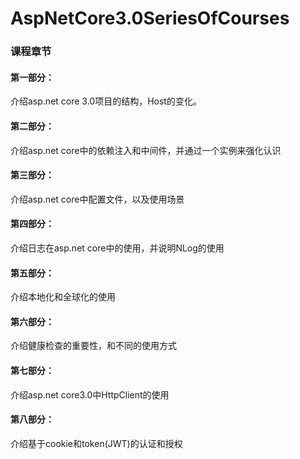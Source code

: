 # AspNetCore3.0SeriesOfCourses

### 课程章节
#### 第一部分：
介绍asp.net core 3.0项目的结构，Host的变化。
#### 第二部分：
介绍asp.net core中的依赖注入和中间件，并通过一个实例来强化认识
#### 第三部分：
介绍asp.net core中配置文件，以及使用场景
#### 第四部分：
介绍日志在asp.net core中的使用，并说明NLog的使用
#### 第五部分：
介绍本地化和全球化的使用
#### 第六部分：
介绍健康检查的重要性，和不同的使用方式
#### 第七部分：
介绍asp.net core3.0中HttpClient的使用
#### 第八部分：
介绍基于cookie和token(JWT)的认证和授权
